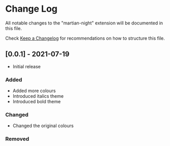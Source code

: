 # Change Log

All notable changes to the "martian-night" extension will be documented in this file.

Check [Keep a Changelog](http://keepachangelog.com/) for recommendations on how to structure this file.

## [0.0.1] - 2021-07-19

- Initial release

### Added

- Added more colours
- Introduced italics theme
- Introduced bold theme

### Changed

- Changed the original colours

### Removed

